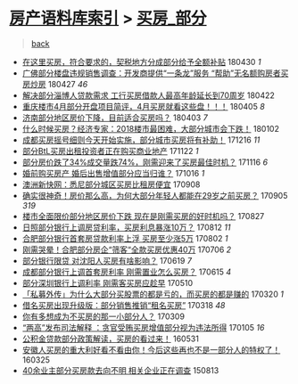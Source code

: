 [房产语料库索引](../../README.md)  > [买房_部分](买房_部分.md)
====
> [back](../README.md)

- [在这里买房，符合要求的，契税地方分成部分给予全额补贴](http://jkwz.applinzi.com/ittc/7097701745922933776.html#%E5%9C%A8%E8%BF%99%E9%87%8C%E4%B9%B0%E6%88%BF%EF%BC%8C%E7%AC%A6%E5%90%88%E8%A6%81%E6%B1%82%E7%9A%84%EF%BC%8C%E5%A5%91%E7%A8%8E%E5%9C%B0%E6%96%B9%E5%88%86%E6%88%90%E9%83%A8%E5%88%86%E7%BB%99%E4%BA%88%E5%85%A8%E9%A2%9D%E8%A1%A5%E8%B4%B4) 180430 *1* 
- [广佛部分楼盘违规销售调查：开发商提供“一条龙”服务   “帮助”无名额购房者买房炒房](http://jkwz.applinzi.com/ittc/7096711618471920657.html#%E5%B9%BF%E4%BD%9B%E9%83%A8%E5%88%86%E6%A5%BC%E7%9B%98%E8%BF%9D%E8%A7%84%E9%94%80%E5%94%AE%E8%B0%83%E6%9F%A5%EF%BC%9A%E5%BC%80%E5%8F%91%E5%95%86%E6%8F%90%E4%BE%9B%E2%80%9C%E4%B8%80%E6%9D%A1%E9%BE%99%E2%80%9D%E6%9C%8D%E5%8A%A1+++%E2%80%9C%E5%B8%AE%E5%8A%A9%E2%80%9D%E6%97%A0%E5%90%8D%E9%A2%9D%E8%B4%AD%E6%88%BF%E8%80%85%E4%B9%B0%E6%88%BF%E7%82%92%E6%88%BF) 180427 *46* 
- [解决部分淄博人贷款需求 工行买房借款人最高年龄延长到70周岁](http://jkwz.applinzi.com/ittc/7094735993771131910.html#%E8%A7%A3%E5%86%B3%E9%83%A8%E5%88%86%E6%B7%84%E5%8D%9A%E4%BA%BA%E8%B4%B7%E6%AC%BE%E9%9C%80%E6%B1%82+%E5%B7%A5%E8%A1%8C%E4%B9%B0%E6%88%BF%E5%80%9F%E6%AC%BE%E4%BA%BA%E6%9C%80%E9%AB%98%E5%B9%B4%E9%BE%84%E5%BB%B6%E9%95%BF%E5%88%B070%E5%91%A8%E5%B2%81) 180422  
- [重庆楼市4月部分开盘项目简评，4月买房就看这些盘！！！](http://jkwz.applinzi.com/ittc/7088194330412188688.html#%E9%87%8D%E5%BA%86%E6%A5%BC%E5%B8%824%E6%9C%88%E9%83%A8%E5%88%86%E5%BC%80%E7%9B%98%E9%A1%B9%E7%9B%AE%E7%AE%80%E8%AF%84%EF%BC%8C4%E6%9C%88%E4%B9%B0%E6%88%BF%E5%B0%B1%E7%9C%8B%E8%BF%99%E4%BA%9B%E7%9B%98%EF%BC%81%EF%BC%81%EF%BC%81) 180405 *8* 
- [济南部分地区房价下降，目前适合买房吗？](http://jkwz.applinzi.com/ittc/7087835078426379270.html#%E6%B5%8E%E5%8D%97%E9%83%A8%E5%88%86%E5%9C%B0%E5%8C%BA%E6%88%BF%E4%BB%B7%E4%B8%8B%E9%99%8D%EF%BC%8C%E7%9B%AE%E5%89%8D%E9%80%82%E5%90%88%E4%B9%B0%E6%88%BF%E5%90%97%EF%BC%9F) 180403 *7* 
- [什么时候买房？经济专家：2018楼市最困难，大部分城市会下跌！](http://jkwz.applinzi.com/ittc/7054031113519891473.html#%E4%BB%80%E4%B9%88%E6%97%B6%E5%80%99%E4%B9%B0%E6%88%BF%EF%BC%9F%E7%BB%8F%E6%B5%8E%E4%B8%93%E5%AE%B6%EF%BC%9A2018%E6%A5%BC%E5%B8%82%E6%9C%80%E5%9B%B0%E9%9A%BE%EF%BC%8C%E5%A4%A7%E9%83%A8%E5%88%86%E5%9F%8E%E5%B8%82%E4%BC%9A%E4%B8%8B%E8%B7%8C%EF%BC%81) 180102  
- [成都买房摇号细则今天开始实施，部分城市买房将有补助！](http://jkwz.applinzi.com/ittc/7047597779642221584.html#%E6%88%90%E9%83%BD%E4%B9%B0%E6%88%BF%E6%91%87%E5%8F%B7%E7%BB%86%E5%88%99%E4%BB%8A%E5%A4%A9%E5%BC%80%E5%A7%8B%E5%AE%9E%E6%96%BD%EF%BC%8C%E9%83%A8%E5%88%86%E5%9F%8E%E5%B8%82%E4%B9%B0%E6%88%BF%E5%B0%86%E6%9C%89%E8%A1%A5%E5%8A%A9%EF%BC%81) 171216 *11* 
- [部分BtL买房出租投资者正在购买商业地产](http://jkwz.applinzi.com/ittc/7038421529245778961.html#%E9%83%A8%E5%88%86BtL%E4%B9%B0%E6%88%BF%E5%87%BA%E7%A7%9F%E6%8A%95%E8%B5%84%E8%80%85%E6%AD%A3%E5%9C%A8%E8%B4%AD%E4%B9%B0%E5%95%86%E4%B8%9A%E5%9C%B0%E4%BA%A7) 171122 *1* 
- [部分房价跌了34%成交量跌74%，刚需迎来了买房最佳时机？](http://jkwz.applinzi.com/ittc/7036637942318105617.html#%E9%83%A8%E5%88%86%E6%88%BF%E4%BB%B7%E8%B7%8C%E4%BA%8634%25%E6%88%90%E4%BA%A4%E9%87%8F%E8%B7%8C74%25%EF%BC%8C%E5%88%9A%E9%9C%80%E8%BF%8E%E6%9D%A5%E4%BA%86%E4%B9%B0%E6%88%BF%E6%9C%80%E4%BD%B3%E6%97%B6%E6%9C%BA%EF%BC%9F) 171116 *6* 
- [婚前购买房产 婚后出售增值部分应当归谁？](http://jkwz.applinzi.com/ittc/7025046486361048081.html#%E5%A9%9A%E5%89%8D%E8%B4%AD%E4%B9%B0%E6%88%BF%E4%BA%A7+%E5%A9%9A%E5%90%8E%E5%87%BA%E5%94%AE%E5%A2%9E%E5%80%BC%E9%83%A8%E5%88%86%E5%BA%94%E5%BD%93%E5%BD%92%E8%B0%81%EF%BC%9F) 171016 *1* 
- [澳洲新快网：悉尼部分城区买房比租房便宜](http://jkwz.applinzi.com/ittc/7010936099608986385.html#%E6%BE%B3%E6%B4%B2%E6%96%B0%E5%BF%AB%E7%BD%91%EF%BC%9A%E6%82%89%E5%B0%BC%E9%83%A8%E5%88%86%E5%9F%8E%E5%8C%BA%E4%B9%B0%E6%88%BF%E6%AF%94%E7%A7%9F%E6%88%BF%E4%BE%BF%E5%AE%9C) 170908  
- [确实很神奇！房价那么高，为何大部分年轻人都能在29岁之前买房？](http://jkwz.applinzi.com/ittc/7009823085640025104.html#%E7%A1%AE%E5%AE%9E%E5%BE%88%E7%A5%9E%E5%A5%87%EF%BC%81%E6%88%BF%E4%BB%B7%E9%82%A3%E4%B9%88%E9%AB%98%EF%BC%8C%E4%B8%BA%E4%BD%95%E5%A4%A7%E9%83%A8%E5%88%86%E5%B9%B4%E8%BD%BB%E4%BA%BA%E9%83%BD%E8%83%BD%E5%9C%A829%E5%B2%81%E4%B9%8B%E5%89%8D%E4%B9%B0%E6%88%BF%EF%BC%9F) 170905 *319* 
- [楼市全面限价部分地区房价下跌 现在是刚需买房的好时机吗？](http://jkwz.applinzi.com/ittc/7006396244317176849.html#%E6%A5%BC%E5%B8%82%E5%85%A8%E9%9D%A2%E9%99%90%E4%BB%B7%E9%83%A8%E5%88%86%E5%9C%B0%E5%8C%BA%E6%88%BF%E4%BB%B7%E4%B8%8B%E8%B7%8C+%E7%8E%B0%E5%9C%A8%E6%98%AF%E5%88%9A%E9%9C%80%E4%B9%B0%E6%88%BF%E7%9A%84%E5%A5%BD%E6%97%B6%E6%9C%BA%E5%90%97%EF%BC%9F) 170827  
- [日照部分银行上调房贷利率，买房利息暴涨10万？](http://jkwz.applinzi.com/ittc/7000958864571499537.html#%E6%97%A5%E7%85%A7%E9%83%A8%E5%88%86%E9%93%B6%E8%A1%8C%E4%B8%8A%E8%B0%83%E6%88%BF%E8%B4%B7%E5%88%A9%E7%8E%87%EF%BC%8C%E4%B9%B0%E6%88%BF%E5%88%A9%E6%81%AF%E6%9A%B4%E6%B6%A810%E4%B8%87%EF%BC%9F) 170812 *11* 
- [合肥部分银行首套房贷款利率上浮 买房至少涨5万](http://jkwz.applinzi.com/ittc/6997135180488508433.html#%E5%90%88%E8%82%A5%E9%83%A8%E5%88%86%E9%93%B6%E8%A1%8C%E9%A6%96%E5%A5%97%E6%88%BF%E8%B4%B7%E6%AC%BE%E5%88%A9%E7%8E%87%E4%B8%8A%E6%B5%AE+%E4%B9%B0%E6%88%BF%E8%87%B3%E5%B0%91%E6%B6%A85%E4%B8%87) 170802 *1* 
- [刚需哭晕！合肥部分房企“筛客“全款买房优惠40万](http://jkwz.applinzi.com/ittc/6987243587535111185.html#%E5%88%9A%E9%9C%80%E5%93%AD%E6%99%95%EF%BC%81%E5%90%88%E8%82%A5%E9%83%A8%E5%88%86%E6%88%BF%E4%BC%81%E2%80%9C%E7%AD%9B%E5%AE%A2%E2%80%9C%E5%85%A8%E6%AC%BE%E4%B9%B0%E6%88%BF%E4%BC%98%E6%83%A040%E4%B8%87) 170706 *2* 
- [部分银行限贷 对沈阳人买房有啥影响？](http://jkwz.applinzi.com/ittc/6980876953694241796.html#%E9%83%A8%E5%88%86%E9%93%B6%E8%A1%8C%E9%99%90%E8%B4%B7+%E5%AF%B9%E6%B2%88%E9%98%B3%E4%BA%BA%E4%B9%B0%E6%88%BF%E6%9C%89%E5%95%A5%E5%BD%B1%E5%93%8D%EF%BC%9F) 170619 *7* 
- [成都部分银行上调首套房利率 刚需置业怎么买房？](http://jkwz.applinzi.com/ittc/6979506698409477124.html#%E6%88%90%E9%83%BD%E9%83%A8%E5%88%86%E9%93%B6%E8%A1%8C%E4%B8%8A%E8%B0%83%E9%A6%96%E5%A5%97%E6%88%BF%E5%88%A9%E7%8E%87+%E5%88%9A%E9%9C%80%E7%BD%AE%E4%B8%9A%E6%80%8E%E4%B9%88%E4%B9%B0%E6%88%BF%EF%BC%9F) 170615 *4* 
- [部分深圳银行上调利率 刚需客买房应趁早](http://jkwz.applinzi.com/ittc/6965985817502680068.html#%E9%83%A8%E5%88%86%E6%B7%B1%E5%9C%B3%E9%93%B6%E8%A1%8C%E4%B8%8A%E8%B0%83%E5%88%A9%E7%8E%87+%E5%88%9A%E9%9C%80%E5%AE%A2%E4%B9%B0%E6%88%BF%E5%BA%94%E8%B6%81%E6%97%A9) 170510  
- [「私募外传」为什么大部分买股票的都是亏的，而买房的都是赚的](http://jkwz.applinzi.com/ittc/6947173469426025476.html#%E3%80%8C%E7%A7%81%E5%8B%9F%E5%A4%96%E4%BC%A0%E3%80%8D%E4%B8%BA%E4%BB%80%E4%B9%88%E5%A4%A7%E9%83%A8%E5%88%86%E4%B9%B0%E8%82%A1%E7%A5%A8%E7%9A%84%E9%83%BD%E6%98%AF%E4%BA%8F%E7%9A%84%EF%BC%8C%E8%80%8C%E4%B9%B0%E6%88%BF%E7%9A%84%E9%83%BD%E6%98%AF%E8%B5%9A%E7%9A%84) 170320 *1* 
- [借名买房出现升级版：部分销售推销“租名买房”](http://jkwz.applinzi.com/ittc/6946495253539456004.html#%E5%80%9F%E5%90%8D%E4%B9%B0%E6%88%BF%E5%87%BA%E7%8E%B0%E5%8D%87%E7%BA%A7%E7%89%88%EF%BC%9A%E9%83%A8%E5%88%86%E9%94%80%E5%94%AE%E6%8E%A8%E9%94%80%E2%80%9C%E7%A7%9F%E5%90%8D%E4%B9%B0%E6%88%BF%E2%80%9D) 170318 *48* 
- [你有多想成为不买房的那一小部分人？](http://jkwz.applinzi.com/ittc/6943067531643454468.html#%E4%BD%A0%E6%9C%89%E5%A4%9A%E6%83%B3%E6%88%90%E4%B8%BA%E4%B8%8D%E4%B9%B0%E6%88%BF%E7%9A%84%E9%82%A3%E4%B8%80%E5%B0%8F%E9%83%A8%E5%88%86%E4%BA%BA%EF%BC%9F) 170309  
- [“两高”发布司法解释 ：贪官受贿买房增值部分视为违法所得](http://jkwz.applinzi.com/ittc/6919720895164974084.html#%E2%80%9C%E4%B8%A4%E9%AB%98%E2%80%9D%E5%8F%91%E5%B8%83%E5%8F%B8%E6%B3%95%E8%A7%A3%E9%87%8A+%EF%BC%9A%E8%B4%AA%E5%AE%98%E5%8F%97%E8%B4%BF%E4%B9%B0%E6%88%BF%E5%A2%9E%E5%80%BC%E9%83%A8%E5%88%86%E8%A7%86%E4%B8%BA%E8%BF%9D%E6%B3%95%E6%89%80%E5%BE%97) 170105 *16* 
- [公积金贷款部分政策解读，买房的看过来！](http://jkwz.applinzi.com/ittc/6838321681386701829.html#%E5%85%AC%E7%A7%AF%E9%87%91%E8%B4%B7%E6%AC%BE%E9%83%A8%E5%88%86%E6%94%BF%E7%AD%96%E8%A7%A3%E8%AF%BB%EF%BC%8C%E4%B9%B0%E6%88%BF%E7%9A%84%E7%9C%8B%E8%BF%87%E6%9D%A5%EF%BC%81) 160531  
- [安徽人买房的重大利好看不看由你！今后这些再也不是一部分人的特权了！](http://jkwz.applinzi.com/ittc/6813622026128327685.html#%E5%AE%89%E5%BE%BD%E4%BA%BA%E4%B9%B0%E6%88%BF%E7%9A%84%E9%87%8D%E5%A4%A7%E5%88%A9%E5%A5%BD%E7%9C%8B%E4%B8%8D%E7%9C%8B%E7%94%B1%E4%BD%A0%EF%BC%81%E4%BB%8A%E5%90%8E%E8%BF%99%E4%BA%9B%E5%86%8D%E4%B9%9F%E4%B8%8D%E6%98%AF%E4%B8%80%E9%83%A8%E5%88%86%E4%BA%BA%E7%9A%84%E7%89%B9%E6%9D%83%E4%BA%86%EF%BC%81) 160325  
- [40余业主部分买房款去向不明 相关企业正在调查](http://jkwz.applinzi.com/ittc/547650615699720761.html#40%E4%BD%99%E4%B8%9A%E4%B8%BB%E9%83%A8%E5%88%86%E4%B9%B0%E6%88%BF%E6%AC%BE%E5%8E%BB%E5%90%91%E4%B8%8D%E6%98%8E+%E7%9B%B8%E5%85%B3%E4%BC%81%E4%B8%9A%E6%AD%A3%E5%9C%A8%E8%B0%83%E6%9F%A5) 150813  
